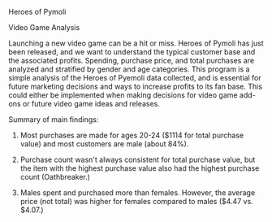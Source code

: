Heroes of Pymoli

Video Game Analysis

Launching a new video game can be a hit or miss. Heroes of Pymoli has just been released, and we want to understand the typical customer base and the associated profits. Spending, purchase price, and total purchases are analyzed and stratified by gender and age categories. This program is a simple analysis of the Heroes of Pyemoli data collected, and is essential for future marketing decisions and ways to increase profits to its fan base. This could either be implemented when making decisions for video game add-ons or future video game ideas and releases. 

Summary of main findings:

1) Most purchases are made for ages 20-24 ($1114 for total purchase value) and most customers are male (about 84%). 

2) Purchase count wasn't always consistent for total purchase value, but the item with the highest purchase value also had the highest purchase count (Oathbreaker.) 

3) Males spent and purchased more than females. However, the average price (not total) was higher for females compared to males ($4.47 vs. $4.07.)

